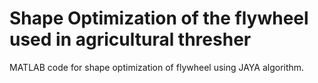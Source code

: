 # Shape Optimization of the flywheel used in agricultural thresher
MATLAB code for shape optimization of flywheel using JAYA algorithm.
